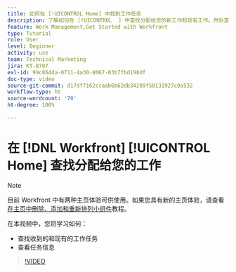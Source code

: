 ```yaml
---
title: 如何在 [!UICONTROL Home] 中找到工作任务
description: 了解如何在 [!UICONTROL  ] 中查找分配给您的新工作和现有工作。然后查看任务信息。
feature: Work Management,Get Started with Workfront
type: Tutorial
role: User
level: Beginner
activity: use
team: Technical Marketing
jira: KT-8797
exl-id: 99c864da-0711-4a30-8067-03b7fbd198df
doc-type: video
source-git-commit: d17df7162ccaab6b62db34209f50131927c0a532
workflow-type: ht
source-wordcount: '70'
ht-degree: 100%

---
```


# 在 [!DNL Workfront] [!UICONTROL Home] 查找分配给您的工作



>[!NOTE]
>
>目前 Workfront 中有两种主页体验可供使用。如果您具有新的主页体验，请查看[在主页中删除、添加和重新排列小组件](/help/workfront-home/remove-add-and-rearrange-widgets.md)教程。


在本视频中，您将学习如何：

* 查找收到的和现有的工作任务
* 查看任务信息

>[!VIDEO](https://video.tv.adobe.com/v/335098/?quality=12&learn=on&enablevpops)
